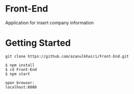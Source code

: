 # Front-End

Application for insert  company information

# Getting Started

```shell
git clone https://github.com/azanulkhairi/Front-End.git

$ npm install
$ cd Front-End
$ npm start

open browser:
localhost:8080
```




